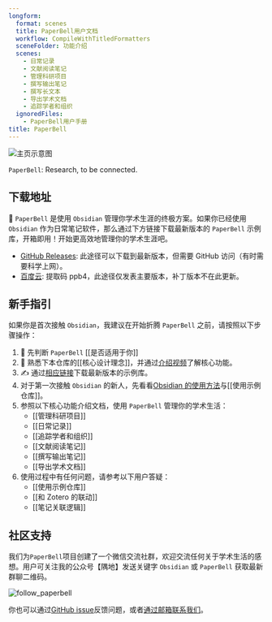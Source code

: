 ```yaml
---
longform:
  format: scenes
  title: PaperBell用户文档
  workflow: CompileWithTitledFormatters
  sceneFolder: 功能介绍
  scenes:
    - 日常记录
    - 文献阅读笔记
    - 管理科研项目
    - 撰写输出笔记
    - 撰写长文本
    - 导出学术文档
    - 追踪学者和组织
  ignoredFiles:
    - PaperBell用户手册
title: PaperBell
---
```


![主页示意图](https://songshgeo-picgo-1302043007.cos.ap-beijing.myqcloud.com/uPic/Pasted%20image%2020250204135426.png)

`PaperBell`: Research, to be connected.

## 下载地址

👋 `PaperBell` 是使用 `Obsidian` 管理你学术生涯的终极方案。如果你已经使用 `Obsidian` 作为日常笔记软件，那么通过下方链接下载最新版本的 `PaperBell` 示例库，开箱即用！开始更高效地管理你的学术生涯吧。

- [GitHub Releases](https://github.com/SongshGeo/Obsidian-PaperBell/releases): 此途径可以下载到最新版本，但需要 GitHub 访问（有时需要科学上网）。
- [百度云](https://pan.baidu.com/s/1mtcTuTIwNrlusKl7IjM2wA): 提取码 ppb4，此途径仅发表主要版本，补丁版本不在此更新。

## 新手指引

如果你是首次接触 `Obsidian`，我建议在开始折腾 `PaperBell` 之前，请按照以下步骤操作：

1. 🤔️ 先判断 `PaperBell` [[是否适用于你]]
2. 🙋 熟悉下本仓库的[[核心设计理念]]，并通过[介绍视频](https://www.bilibili.com/video/BV15J4m1N7X8/?share_source=copy_web&vd_source=5402be8f77e5ca4d4b74ed198fbdad57)了解核心功能。
3. ✍️ 通过[相应链接](#下载地址)下载最新版本的示例库。
4. 对于第一次接触 `Obsidian` 的新人，先看看[Obsidian 的使用方法](https://help.obsidian.md/Home)与[[使用示例仓库]]。
5. 参照以下核心功能介绍文档，使用 `PaperBell` 管理你的学术生活：
   - [[管理科研项目]]
   - [[日常记录]]
   - [[追踪学者和组织]]
   - [[文献阅读笔记]]
   - [[撰写输出笔记]]
   - [[导出学术文档]]
6. 使用过程中有任何问题，请参考以下用户答疑：
   - [[使用示例仓库]]
   - [[和 Zotero 的联动]]
   - [[笔记关联逻辑]]

## 社区支持

我们为`PaperBell`项目创建了一个微信交流社群，欢迎交流任何关于学术生活的感想。用户可关注我的公众号【隅地】发送关键字 `Obsidian` 或 `PaperBell` 获取最新群聊二维码。

![follow_paperbell](https://songshgeo-picgo-1302043007.cos.ap-beijing.myqcloud.com/uPic/follow_paperbell.jpeg)

你也可以通过[GitHub issue](https://github.com/PaperBell-Org/Obsidian-PaperBell/issues)反馈问题，或者[通过邮箱联系我们](mailto:PaperBell@songshgeo.com)。
